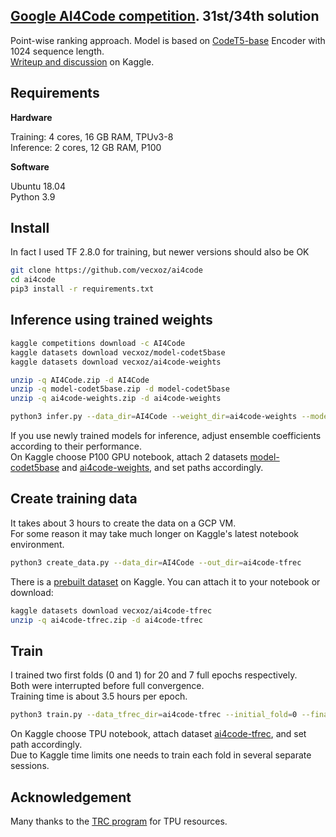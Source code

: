 ## [Google AI4Code competition](https://www.kaggle.com/competitions/AI4Code). 31st/34th solution

Point-wise ranking approach. Model is based on [CodeT5-base](https://huggingface.co/Salesforce/codet5-base) Encoder with 1024 sequence length.  
[Writeup and discussion](https://www.kaggle.com/competitions/AI4Code/discussion/343762) on Kaggle.

## Requirements

**Hardware**  

Training: 4 cores, 16 GB RAM, TPUv3-8  
Inference: 2 cores, 12 GB RAM, P100  

**Software**  

Ubuntu 18.04  
Python 3.9  

## Install
In fact I used TF 2.8.0 for training, but newer versions should also be OK

```sh
git clone https://github.com/vecxoz/ai4code
cd ai4code
pip3 install -r requirements.txt
```


## Inference using trained weights

```sh
kaggle competitions download -c AI4Code
kaggle datasets download vecxoz/model-codet5base
kaggle datasets download vecxoz/ai4code-weights

unzip -q AI4Code.zip -d AI4Code
unzip -q model-codet5base.zip -d model-codet5base
unzip -q ai4code-weights.zip -d ai4code-weights

python3 infer.py --data_dir=AI4Code --weight_dir=ai4code-weights --model_dir_or_name=model-codet5base
```

If you use newly trained models for inference, adjust ensemble coefficients according to their performance.  
On Kaggle choose P100 GPU notebook, attach 2 datasets [model-codet5base](https://www.kaggle.com/datasets/vecxoz/model-codet5base) and [ai4code-weights](https://www.kaggle.com/datasets/vecxoz/ai4code-weights), and set paths accordingly.


## Create training data

It takes about 3 hours to create the data on a GCP VM.  
For some reason it may take much longer on Kaggle's latest notebook environment.  

```sh
python3 create_data.py --data_dir=AI4Code --out_dir=ai4code-tfrec
```
There is a [prebuilt dataset](https://www.kaggle.com/datasets/vecxoz/ai4code-tfrec) on Kaggle. You can attach it to your notebook or download:
```sh
kaggle datasets download vecxoz/ai4code-tfrec
unzip -q ai4code-tfrec.zip -d ai4code-tfrec
```

## Train

I trained two first folds (0 and 1) for 20 and 7 full epochs respectively.  
Both were interrupted before full convergence.  
Training time is about 3.5 hours per epoch.  

```sh
python3 train.py --data_tfrec_dir=ai4code-tfrec --initial_fold=0 --final_fold=2
```

On Kaggle choose TPU notebook, attach dataset [ai4code-tfrec](https://www.kaggle.com/datasets/vecxoz/ai4code-tfrec), and set path accordingly.  
Due to Kaggle time limits one needs to train each fold in several separate sessions.

## Acknowledgement
Many thanks to the [TRC program](https://sites.research.google/trc/about/) for TPU resources.


